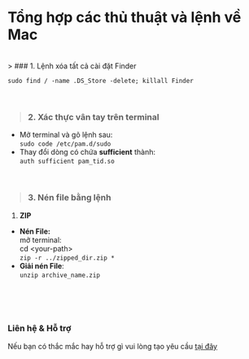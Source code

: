 # Tổng hợp các thủ thuật và lệnh về Mac
<br/>
> ### 1. Lệnh xóa tất cả cài đặt Finder

```sudo find / -name .DS_Store -delete; killall Finder```

<br/>

> ### 2. Xác thực vân tay trên terminal

- Mở terminal và gõ lệnh sau:\
```sudo code /etc/pam.d/sudo```
- Thay đổi dòng có chứa **sufficient** thành:\
```auth sufficient pam_tid.so```

<br/>

> ### 3. Nén file bằng lệnh

1. **ZIP**
- __Nén File:__\
mở terminal:\
cd \<your-path\>\
```zip -r ../zipped_dir.zip *```
- __Giải nén File__:\
```unzip archive_name.zip```


<br/><br/><br/>
### Liên hệ & Hỗ trợ

Nếu bạn có thắc mắc hay hỗ trợ gì vui lòng tạo yêu cầu [tại đây](https://github.com/hoangnamitc/tutmac/issues)

